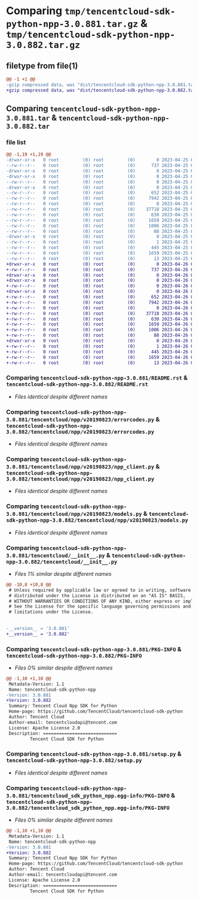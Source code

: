 # Comparing `tmp/tencentcloud-sdk-python-npp-3.0.881.tar.gz` & `tmp/tencentcloud-sdk-python-npp-3.0.882.tar.gz`

## filetype from file(1)

```diff
@@ -1 +1 @@
-gzip compressed data, was "dist/tencentcloud-sdk-python-npp-3.0.881.tar", last modified: Tue Apr 25 00:46:18 2023, max compression
+gzip compressed data, was "dist/tencentcloud-sdk-python-npp-3.0.882.tar", last modified: Wed Apr 26 03:39:41 2023, max compression
```

## Comparing `tencentcloud-sdk-python-npp-3.0.881.tar` & `tencentcloud-sdk-python-npp-3.0.882.tar`

### file list

```diff
@@ -1,19 +1,19 @@
-drwxr-xr-x   0 root         (0) root         (0)        0 2023-04-25 00:46:18.000000 tencentcloud-sdk-python-npp-3.0.881/
--rw-r--r--   0 root         (0) root         (0)      737 2023-04-25 00:46:18.000000 tencentcloud-sdk-python-npp-3.0.881/README.rst
-drwxr-xr-x   0 root         (0) root         (0)        0 2023-04-25 00:46:18.000000 tencentcloud-sdk-python-npp-3.0.881/tencentcloud/
-drwxr-xr-x   0 root         (0) root         (0)        0 2023-04-25 00:46:18.000000 tencentcloud-sdk-python-npp-3.0.881/tencentcloud/npp/
--rw-r--r--   0 root         (0) root         (0)        0 2023-04-25 00:46:18.000000 tencentcloud-sdk-python-npp-3.0.881/tencentcloud/npp/__init__.py
-drwxr-xr-x   0 root         (0) root         (0)        0 2023-04-25 00:46:18.000000 tencentcloud-sdk-python-npp-3.0.881/tencentcloud/npp/v20190823/
--rw-r--r--   0 root         (0) root         (0)      652 2023-04-25 00:46:18.000000 tencentcloud-sdk-python-npp-3.0.881/tencentcloud/npp/v20190823/errorcodes.py
--rw-r--r--   0 root         (0) root         (0)     7942 2023-04-25 00:46:18.000000 tencentcloud-sdk-python-npp-3.0.881/tencentcloud/npp/v20190823/npp_client.py
--rw-r--r--   0 root         (0) root         (0)        0 2023-04-25 00:46:18.000000 tencentcloud-sdk-python-npp-3.0.881/tencentcloud/npp/v20190823/__init__.py
--rw-r--r--   0 root         (0) root         (0)    37718 2023-04-25 00:46:18.000000 tencentcloud-sdk-python-npp-3.0.881/tencentcloud/npp/v20190823/models.py
--rw-r--r--   0 root         (0) root         (0)      630 2023-04-25 00:46:18.000000 tencentcloud-sdk-python-npp-3.0.881/tencentcloud/__init__.py
--rw-r--r--   0 root         (0) root         (0)     1659 2023-04-25 00:46:18.000000 tencentcloud-sdk-python-npp-3.0.881/PKG-INFO
--rw-r--r--   0 root         (0) root         (0)     1006 2023-04-25 00:46:18.000000 tencentcloud-sdk-python-npp-3.0.881/setup.py
--rw-r--r--   0 root         (0) root         (0)       88 2023-04-25 00:46:18.000000 tencentcloud-sdk-python-npp-3.0.881/setup.cfg
-drwxr-xr-x   0 root         (0) root         (0)        0 2023-04-25 00:46:18.000000 tencentcloud-sdk-python-npp-3.0.881/tencentcloud_sdk_python_npp.egg-info/
--rw-r--r--   0 root         (0) root         (0)        1 2023-04-25 00:46:18.000000 tencentcloud-sdk-python-npp-3.0.881/tencentcloud_sdk_python_npp.egg-info/dependency_links.txt
--rw-r--r--   0 root         (0) root         (0)      445 2023-04-25 00:46:18.000000 tencentcloud-sdk-python-npp-3.0.881/tencentcloud_sdk_python_npp.egg-info/SOURCES.txt
--rw-r--r--   0 root         (0) root         (0)     1659 2023-04-25 00:46:18.000000 tencentcloud-sdk-python-npp-3.0.881/tencentcloud_sdk_python_npp.egg-info/PKG-INFO
--rw-r--r--   0 root         (0) root         (0)       13 2023-04-25 00:46:18.000000 tencentcloud-sdk-python-npp-3.0.881/tencentcloud_sdk_python_npp.egg-info/top_level.txt
+drwxr-xr-x   0 root         (0) root         (0)        0 2023-04-26 03:39:41.000000 tencentcloud-sdk-python-npp-3.0.882/
+-rw-r--r--   0 root         (0) root         (0)      737 2023-04-26 03:39:41.000000 tencentcloud-sdk-python-npp-3.0.882/README.rst
+drwxr-xr-x   0 root         (0) root         (0)        0 2023-04-26 03:39:41.000000 tencentcloud-sdk-python-npp-3.0.882/tencentcloud/
+drwxr-xr-x   0 root         (0) root         (0)        0 2023-04-26 03:39:41.000000 tencentcloud-sdk-python-npp-3.0.882/tencentcloud/npp/
+-rw-r--r--   0 root         (0) root         (0)        0 2023-04-26 03:39:41.000000 tencentcloud-sdk-python-npp-3.0.882/tencentcloud/npp/__init__.py
+drwxr-xr-x   0 root         (0) root         (0)        0 2023-04-26 03:39:41.000000 tencentcloud-sdk-python-npp-3.0.882/tencentcloud/npp/v20190823/
+-rw-r--r--   0 root         (0) root         (0)      652 2023-04-26 03:39:41.000000 tencentcloud-sdk-python-npp-3.0.882/tencentcloud/npp/v20190823/errorcodes.py
+-rw-r--r--   0 root         (0) root         (0)     7942 2023-04-26 03:39:41.000000 tencentcloud-sdk-python-npp-3.0.882/tencentcloud/npp/v20190823/npp_client.py
+-rw-r--r--   0 root         (0) root         (0)        0 2023-04-26 03:39:41.000000 tencentcloud-sdk-python-npp-3.0.882/tencentcloud/npp/v20190823/__init__.py
+-rw-r--r--   0 root         (0) root         (0)    37718 2023-04-26 03:39:41.000000 tencentcloud-sdk-python-npp-3.0.882/tencentcloud/npp/v20190823/models.py
+-rw-r--r--   0 root         (0) root         (0)      630 2023-04-26 03:39:41.000000 tencentcloud-sdk-python-npp-3.0.882/tencentcloud/__init__.py
+-rw-r--r--   0 root         (0) root         (0)     1659 2023-04-26 03:39:41.000000 tencentcloud-sdk-python-npp-3.0.882/PKG-INFO
+-rw-r--r--   0 root         (0) root         (0)     1006 2023-04-26 03:39:41.000000 tencentcloud-sdk-python-npp-3.0.882/setup.py
+-rw-r--r--   0 root         (0) root         (0)       88 2023-04-26 03:39:41.000000 tencentcloud-sdk-python-npp-3.0.882/setup.cfg
+drwxr-xr-x   0 root         (0) root         (0)        0 2023-04-26 03:39:41.000000 tencentcloud-sdk-python-npp-3.0.882/tencentcloud_sdk_python_npp.egg-info/
+-rw-r--r--   0 root         (0) root         (0)        1 2023-04-26 03:39:41.000000 tencentcloud-sdk-python-npp-3.0.882/tencentcloud_sdk_python_npp.egg-info/dependency_links.txt
+-rw-r--r--   0 root         (0) root         (0)      445 2023-04-26 03:39:41.000000 tencentcloud-sdk-python-npp-3.0.882/tencentcloud_sdk_python_npp.egg-info/SOURCES.txt
+-rw-r--r--   0 root         (0) root         (0)     1659 2023-04-26 03:39:41.000000 tencentcloud-sdk-python-npp-3.0.882/tencentcloud_sdk_python_npp.egg-info/PKG-INFO
+-rw-r--r--   0 root         (0) root         (0)       13 2023-04-26 03:39:41.000000 tencentcloud-sdk-python-npp-3.0.882/tencentcloud_sdk_python_npp.egg-info/top_level.txt
```

### Comparing `tencentcloud-sdk-python-npp-3.0.881/README.rst` & `tencentcloud-sdk-python-npp-3.0.882/README.rst`

 * *Files identical despite different names*

### Comparing `tencentcloud-sdk-python-npp-3.0.881/tencentcloud/npp/v20190823/errorcodes.py` & `tencentcloud-sdk-python-npp-3.0.882/tencentcloud/npp/v20190823/errorcodes.py`

 * *Files identical despite different names*

### Comparing `tencentcloud-sdk-python-npp-3.0.881/tencentcloud/npp/v20190823/npp_client.py` & `tencentcloud-sdk-python-npp-3.0.882/tencentcloud/npp/v20190823/npp_client.py`

 * *Files identical despite different names*

### Comparing `tencentcloud-sdk-python-npp-3.0.881/tencentcloud/npp/v20190823/models.py` & `tencentcloud-sdk-python-npp-3.0.882/tencentcloud/npp/v20190823/models.py`

 * *Files identical despite different names*

### Comparing `tencentcloud-sdk-python-npp-3.0.881/tencentcloud/__init__.py` & `tencentcloud-sdk-python-npp-3.0.882/tencentcloud/__init__.py`

 * *Files 1% similar despite different names*

```diff
@@ -10,8 +10,8 @@
 # Unless required by applicable law or agreed to in writing, software
 # distributed under the License is distributed on an "AS IS" BASIS,
 # WITHOUT WARRANTIES OR CONDITIONS OF ANY KIND, either express or implied.
 # See the License for the specific language governing permissions and
 # limitations under the License.
 
 
-__version__ = '3.0.881'
+__version__ = '3.0.882'
```

### Comparing `tencentcloud-sdk-python-npp-3.0.881/PKG-INFO` & `tencentcloud-sdk-python-npp-3.0.882/PKG-INFO`

 * *Files 0% similar despite different names*

```diff
@@ -1,10 +1,10 @@
 Metadata-Version: 1.1
 Name: tencentcloud-sdk-python-npp
-Version: 3.0.881
+Version: 3.0.882
 Summary: Tencent Cloud Npp SDK for Python
 Home-page: https://github.com/TencentCloud/tencentcloud-sdk-python
 Author: Tencent Cloud
 Author-email: tencentcloudapi@tencent.com
 License: Apache License 2.0
 Description: ============================
         Tencent Cloud SDK for Python
```

### Comparing `tencentcloud-sdk-python-npp-3.0.881/setup.py` & `tencentcloud-sdk-python-npp-3.0.882/setup.py`

 * *Files identical despite different names*

### Comparing `tencentcloud-sdk-python-npp-3.0.881/tencentcloud_sdk_python_npp.egg-info/PKG-INFO` & `tencentcloud-sdk-python-npp-3.0.882/tencentcloud_sdk_python_npp.egg-info/PKG-INFO`

 * *Files 0% similar despite different names*

```diff
@@ -1,10 +1,10 @@
 Metadata-Version: 1.1
 Name: tencentcloud-sdk-python-npp
-Version: 3.0.881
+Version: 3.0.882
 Summary: Tencent Cloud Npp SDK for Python
 Home-page: https://github.com/TencentCloud/tencentcloud-sdk-python
 Author: Tencent Cloud
 Author-email: tencentcloudapi@tencent.com
 License: Apache License 2.0
 Description: ============================
         Tencent Cloud SDK for Python
```

